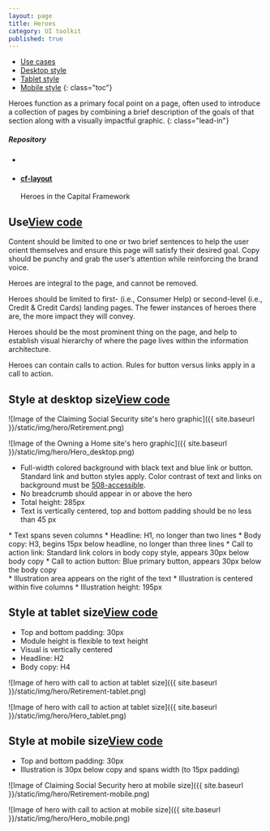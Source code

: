 ```yaml
---
layout: page
title: Heroes
category: UI toolkit
published: true
---
```


- [Use cases](#use)
- [Desktop style](#desktop)
- [Tablet style](#tablet)
- [Mobile style](#mobile)
{: class="toc"}

<div class="content-50 content-first">

Heroes function as a primary focal point on a page, often used to introduce a collection of pages by combining a brief description of the goals of that section along with a visually impactful graphic.
{: class="lead-in"}

</div>

<div class="content-50 content-last">
  <h5 class="repo-list-header">Repository</h5>
  <ul class="repo-list">
    <li>
      <span class="cf-icon cf-icon-github"></span>
    </li>
    <li>
      <a href="https://github.com/cfpb/cf-layout"><h4>cf-layout</h4></a>
      <p>Heroes in the Capital Framework</p>
    </li>
  </ul>
</div> 


<h2 id="use">Use<span class="cf-code-link"><a href="">View code <span class="cf-icon cf-icon-external-link"></span></a></span></h2>


<div class="content-67 content-first">

Content should be limited to one or two brief sentences to help the user orient themselves and ensure this page will satisfy their desired goal. Copy should be punchy and grab the user’s attention while reinforcing the brand voice. 

Heroes are integral to the page, and cannot be removed. 

Heroes should be limited to first- (i.e., Consumer Help) or second-level (i.e., Credit & Credit Cards) landing pages. The fewer instances of heroes there are, the more impact they will convey. 

Heroes should be the most prominent thing on the page, and help to establish visual hierarchy of where the page lives within the information architecture.

Heroes can contain calls to action. Rules for button versus links apply in a call to action.

</div>

<div class="content-33 content-last"></div>

<h2 id="desktop">Style at desktop size<span class="cf-code-link"><a href="">View code <span class="cf-icon cf-icon-external-link"></span></a></span></h2>

<div class="content-first">
![Image of the Claiming Social Security site's hero graphic]({{ site.baseurl }}/static/img/hero/Retirement.png)

![Image of the Owning a Home site's hero graphic]({{ site.baseurl }}/static/img/hero/Hero_desktop.png)

</div>

<div class="content-33 content-first">

* Full-width colored background with black text and blue link or button. Standard link and button styles apply. Color contrast of text and links on background must be <a href="{{ site.baseurl }}/identity/typography.html#type-accessibility">508-accessible</a>.
* No breadcrumb should appear in or above the hero
* Total height: 285px
* Text is vertically centered, top and bottom padding should be no less than 45 px


</div>

<div class="content-33">
* Text spans seven columns
* Headline: H1, no longer than two lines
* Body copy: H3, begins 15px below headline, no longer than three lines
* Call to action link: Standard link colors in body copy style, appears 30px below body copy
* Call to action button: Blue primary button, appears 30px below the body copy

</div>

<div class="content-33 content-last">
* Illustration area appears on the right of the text
* Illustration is centered within five columns
* Illustration height: 195px

</div>

<h2 id="tablet">Style at tablet size<span class="cf-code-link"><a href="">View code <span class="cf-icon cf-icon-external-link"></span></a></span></h2>

<div class="content-33 content-first">

* Top and bottom padding: 30px
* Module height is flexible to text height
* Visual is vertically centered
* Headline: H2
* Body copy: H4

</div>

<div class="content-67 content-last">

![Image of hero with call to action at tablet size]({{ site.baseurl }}/static/img/hero/Retirement-tablet.png)

![Image of hero with call to action at tablet size]({{ site.baseurl }}/static/img/hero/Hero_tablet.png)

</div>


<h2 id="mobile">Style at mobile size<span class="cf-code-link"><a href="">View code <span class="cf-icon cf-icon-external-link"></span></a></span></h2>

<div class="content-33 content-first">

* Top and bottom padding: 30px
* Illustration is 30px below copy and spans width (to 15px padding)

</div>

<div class="content-33">

![Image of Claiming Social Security hero at mobile size]({{ site.baseurl }}/static/img/hero/Retirement-mobile.png)

</div>

<div class="content-33">

![Image of hero with call to action at mobile size]({{ site.baseurl }}/static/img/hero/Hero_mobile.png)

</div>

